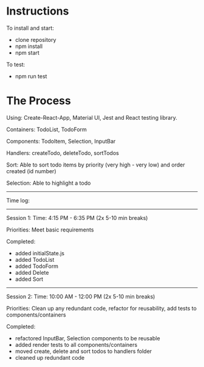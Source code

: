 # Instructions

To install and start:
- clone repository
- npm install
- npm start

To test: 
- npm run test

# The Process

Using: Create-React-App, Material UI, Jest and React testing library.

Containers: TodoList, TodoForm

Components: TodoItem, Selection, InputBar

Handlers: createTodo, deleteTodo, sortTodos

Sort: Able to sort todo items by priority (very high - very low) and order created (id number)

Selection: Able to highlight a todo

_________

Time log:
_________

Session 1:
Time: 4:15 PM - 6:35 PM (2x 5-10 min breaks)

Priorities: Meet basic requirements

Completed:
- added initialState.js
- added TodoList
- added TodoForm
- added Delete
- added Sort
_________

Session 2:
Time: 10:00 AM - 12:00 PM (2x 5-10 min breaks)

Priorities: Clean up any redundant code, refactor for reusability, add tests to components/containers

Completed:
- refactored InputBar, Selection components to be reusable
- added render tests to all components/containers
- moved create, delete and sort todos to handlers folder
- cleaned up redundant code
